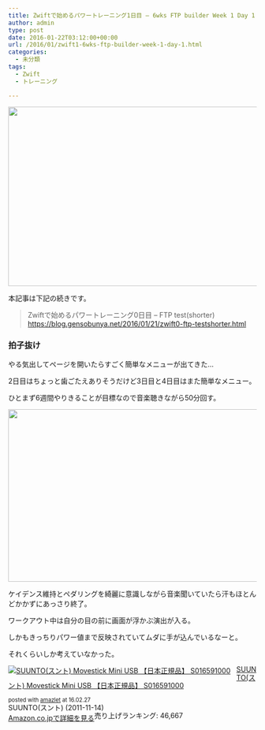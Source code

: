 ```yaml
---
title: Zwiftで始めるパワートレーニング1日目 – 6wks FTP builder Week 1 Day 1
author: admin
type: post
date: 2016-01-22T03:12:00+00:00
url: /2016/01/zwift1-6wks-ftp-builder-week-1-day-1.html
categories:
  - 未分類
tags:
  - Zwift
  - トレーニング

---
```

<div class="separator" style="clear: both; text-align: center;">
  <img border="0" height="364" src="https://blog.gensobunya.net/wp-content/uploads/2016/01/E382ADE383A3E38397E38381E383A3.png" width="640" />
</div>

本記事は下記の続きです。

<blockquote class="tr_bq">
  <p>
    Zwiftで始めるパワートレーニング0日目 &#8211; FTP test(shorter)<br /> <a href="https://blog.gensobunya.net/2016/01/21/zwift0-ftp-testshorter.html">https://blog.gensobunya.net/2016/01/21/zwift0-ftp-testshorter.html</a>
  </p>
</blockquote>



### 拍子抜け

やる気出してページを開いたらすごく簡単なメニューが出てきた…

2日目はちょっと歯ごたえありそうだけど3日目と4日目はまた簡単なメニュー。

ひとまず6週間やりきることが目標なので音楽聴きながら50分回す。

<div class="separator" style="clear: both; text-align: center;">
  <img border="0" height="350" src="https://blog.gensobunya.net/wp-content/uploads/2016/01/2016-01-22_2048172.jpg" width="640" />
</div>

ケイデンス維持とペダリングを綺麗に意識しながら音楽聞いていたら汗もほとんどかかずにあっさり終了。

ワークアウト中は自分の目の前に画面が浮かぶ演出が入る。

しかもきっちりパワー値まで反映されていてムダに手が込んでいるなーと。

それくらいしか考えていなかった。

<div class="amazlet-box" style="margin-bottom: 0px;">
  <div class="amazlet-image" style="float: left; margin: 0px 12px 1px 0px;">
    <a href="http://www.amazon.co.jp/exec/obidos/ASIN/B0050GL5GM/gensobunya-22/ref=nosim/" name="amazletlink" target="_blank"><img alt="SUUNTO(スント) Movestick Mini USB 【日本正規品】 S016591000" src="https://images-fe.ssl-images-amazon.com/images/I/41MImoh-wkL._SL160_.jpg" style="border: none;" /></a>
  </div>

  <div class="amazlet-info" style="line-height: 120%; margin-bottom: 10px;">
    <div class="amazlet-name" style="line-height: 120%; margin-bottom: 10px;">
<a href="http://www.amazon.co.jp/exec/obidos/ASIN/B0050GL5GM/gensobunya-22/ref=nosim/" name="amazletlink" target="_blank">SUUNTO(スント) Movestick Mini USB 【日本正規品】 S016591000</a></p>

<div class="amazlet-powered-date" style="font-size: 80%; line-height: 120%; margin-top: 5px;">
  posted with <a href="http://www.amazlet.com/" target="_blank" title="amazlet">amazlet</a> at 16.02.27
</div>


<div class="amazlet-detail">
SUUNTO(スント) (2011-11-14)<br /> 売り上げランキング: 46,667


<div class="amazlet-sub-info" style="float: left;">
<div class="amazlet-link" style="margin-top: 5px;">
  <a href="http://www.amazon.co.jp/exec/obidos/ASIN/B0050GL5GM/gensobunya-22/ref=nosim/" name="amazletlink" target="_blank">Amazon.co.jpで詳細を見る</a>
</div>

  </div>

  <div class="amazlet-footer" style="clear: left;">
  </div>
</div>

